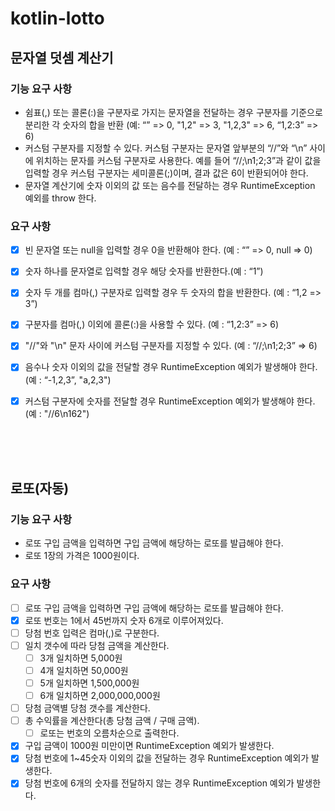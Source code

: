 # kotlin-lotto

## 문자열 덧셈 계산기

### 기능 요구 사항
- 쉼표(,) 또는 콜론(:)을 구분자로 가지는 문자열을 전달하는 경우 구분자를 기준으로 분리한 각 숫자의 합을 반환
(예: “” => 0, "1,2" => 3, "1,2,3" => 6, “1,2:3” => 6)
- 커스텀 구분자를 지정할 수 있다. 커스텀 구분자는 문자열 앞부분의 “//”와 “\n” 사이에 위치하는 문자를 커스텀 구분자로 사용한다. 
예를 들어 “//;\n1;2;3”과 같이 값을 입력할 경우 커스텀 구분자는 세미콜론(;)이며, 결과 값은 6이 반환되어야 한다.
- 문자열 계산기에 숫자 이외의 값 또는 음수를 전달하는 경우 RuntimeException 예외를 throw 한다.

### 요구 사항
- [X] 빈 문자열 또는 null을 입력할 경우 0을 반환해야 한다. (예 : “” => 0, null => 0)
- [X] 숫자 하나를 문자열로 입력할 경우 해당 숫자를 반환한다.(예 : “1”)
- [X] 숫자 두 개를 컴마(,) 구분자로 입력할 경우 두 숫자의 합을 반환한다. (예 : “1,2 => 3”)
- [X] 구분자를 컴마(,) 이외에 콜론(:)을 사용할 수 있다. (예 : “1,2:3” => 6)
- [X] "//"와 "\n" 문자 사이에 커스텀 구분자를 지정할 수 있다. (예 : “//;\n1;2;3” => 6)
- [X] 음수나 숫자 이외의 값을 전달할 경우 RuntimeException 예외가 발생해야 한다. (예 : “-1,2,3”, "a,2,3")
- [X] 커스텀 구분자에 숫자를 전달할 경우 RuntimeException 예외가 발생해야 한다. (예 : "//6\n162")


<br/><br/><br/>

## 로또(자동)

### 기능 요구 사항
- 로또 구입 금액을 입력하면 구입 금액에 해당하는 로또를 발급해야 한다.
- 로또 1장의 가격은 1000원이다.

### 요구 사항
- [ ] 로또 구입 금액을 입력하면 구입 금액에 해당하는 로또를 발급해야 한다.
- [X] 로또 번호는 1에서 45번까지 숫자 6개로 이루어져있다.
- [ ] 당첨 번호 입력은 컴마(,)로 구분한다.
- [ ] 일치 갯수에 따라 당첨 금액을 계산한다.
  - [ ] 3개 일치하면 5,000원
  - [ ] 4개 일치하면 50,000원
  - [ ] 5개 일치하면 1,500,000원
  - [ ] 6개 일치하면 2,000,000,000원
- [ ] 당첨 금액별 당첨 갯수를 계산한다.
- [ ] 총 수익률을 계산한다(총 당첨 금액 / 구매 금액).
  - [ ] 로또는 번호의 오름차순으로 출력한다.
- [X] 구입 금액이 1000원 미만이면 RuntimeException 예외가 발생한다.
- [X] 당첨 번호에 1~45숫자 이외의 값을 전달하는 경우 RuntimeException 예외가 발생한다.
- [X] 당첨 번호에 6개의 숫자를 전달하지 않는 경우 RuntimeException 예외가 발생한다.